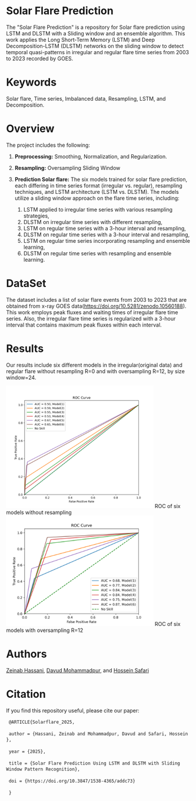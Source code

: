# Solar Flare Prediction
The "Solar Flare Prediction" is a repository for Solar flare prediction using LSTM and DLSTM with a Sliding window and an ensemble algorithm.
This work applies the  Long Short-Term Memory (LSTM) and Deep Decomposition-LSTM (DLSTM) networks on the sliding window to detect temporal quasi-patterns in irregular and regular flare time series from 2003 to 2023 recorded by GOES.

 # Keywords
Solar flare, Time series, Imbalanced data, Resampling, LSTM, and Decomposition.

# Overview
The project includes the following:

   1. **Preprocessing:** Smoothing, Normalization, and Regularization.
    
   2. **Resampling:** Oversampling Sliding Window

   3. **Prediction Solar flare:** The six models trained for solar flare prediction, each differing in time series format (irregular vs. regular), resampling techniques, and LSTM architecture (LSTM vs. DLSTM). The models utilize a sliding window approach on the flare time series, including:
      1) LSTM applied to irregular time series with various resampling strategies,
      2) DLSTM on irregular time series with different resampling,
      3) LSTM on regular time series with a 3-hour interval and resampling,
      4) DLSTM on regular time series with a 3-hour interval and resampling,
      5) LSTM on regular time series incorporating resampling and ensemble learning,
      6) DLSTM on regular time series with resampling and ensemble learning.


# DataSet
The dataset includes a list of solar flare events from 2003 to 2023 that are obtained  from x-ray GOES data(https://doi.org/10.5281/zenodo.10560188). 
This work employs peak fluxes and waiting times of irregular flare time series. Also, the irregular flare time series is regularized  with a 3-hour interval  that contains maximum peak fluxes within each interval.

# Results
Our results include six different models in the irregular(original data) and regular flare without resampling R=0 and with oversampling  R=12, by size window=24.

<img src="https://github.com/ZeinabHassani/SolarFlarePredition/blob/main/Results/ROC_6models_R0.png" width="400" />
ROC of six models without resampling 
<img src="https://github.com/ZeinabHassani/SolarFlarePredition/blob/main/Results/ROC_6models_R12.png" width="400" />
ROC of six models with oversampling  R=12   

# Authors
[Zeinab Hassani](https://scholar.google.com/citations?user=tDYkBZMAAAAJ&hl=en), [Davud Mohammadpur](https://scholar.google.com/citations?user=f_JH18oAAAAJ&hl=en), and [Hossein Safari](https://scholar.google.com/citations?user=nCc1FV8AAAAJ&hl=en)

# Citation
If you find this repository useful, please cite our paper:

     @ARTICLE{Solarflare_2025,
  
     author = {Hassani, Zeinab and Mohammadpur, Davud and Safari, Hossein },
  
     year = {2025},
     
     title = {Solar Flare Prediction Using LSTM and DLSTM with Sliding Window Pattern Recognition},
     
     doi = {https://doi.org/10.3847/1538-4365/addc73}
     
     }


